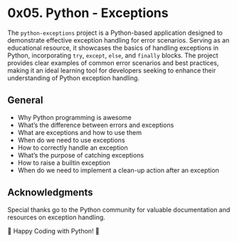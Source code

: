 
# 0x05. Python - Exceptions

The `python-exceptions` project is a Python-based application designed to demonstrate effective exception handling for error scenarios. Serving as an educational resource, it showcases the basics of handling exceptions in Python, incorporating `try`, `except`, `else`, and `finally` blocks. The project provides clear examples of common error scenarios and best practices, making it an ideal learning tool for developers seeking to enhance their understanding of Python exception handling.

## General

- Why Python programming is awesome
- What’s the difference between errors and exceptions
- What are exceptions and how to use them
- When do we need to use exceptions
- How to correctly handle an exception
- What’s the purpose of catching exceptions
- How to raise a builtin exception
- When do we need to implement a clean-up action after an exception


## Acknowledgments

Special thanks go to the Python community for valuable documentation and resources on exception handling.

🐍 Happy Coding with Python! 🚀
